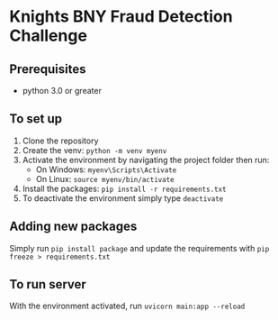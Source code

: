 # Knights BNY Fraud Detection Challenge

## Prerequisites

* python 3.0 or greater

## To set up

1. Clone the repository
2. Create the venv: `python -m venv myenv`
3. Activate the environment by navigating the project folder then run:
    * On Windows:
    `myenv\Scripts\Activate`
    * On Linux:
    `source myenv/bin/activate`
4. Install the packages: `pip install -r requirements.txt`
5. To deactivate the environment simply type `deactivate`

## Adding new packages
Simply run `pip install package` and update the requirements with `pip freeze > requirements.txt`

## To run server
With the environment activated, run `uvicorn main:app --reload`